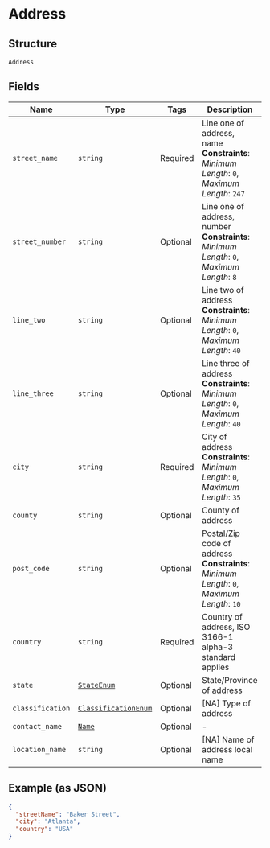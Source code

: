 
# Address

## Structure

`Address`

## Fields

| Name | Type | Tags | Description |
|  --- | --- | --- | --- |
| `street_name` | `string` | Required | Line one of address, name<br>**Constraints**: *Minimum Length*: `0`, *Maximum Length*: `247` |
| `street_number` | `string` | Optional | Line one of address, number<br>**Constraints**: *Minimum Length*: `0`, *Maximum Length*: `8` |
| `line_two` | `string` | Optional | Line two of address<br>**Constraints**: *Minimum Length*: `0`, *Maximum Length*: `40` |
| `line_three` | `string` | Optional | Line three of address<br>**Constraints**: *Minimum Length*: `0`, *Maximum Length*: `40` |
| `city` | `string` | Required | City of address<br>**Constraints**: *Minimum Length*: `0`, *Maximum Length*: `35` |
| `county` | `string` | Optional | County of address |
| `post_code` | `string` | Optional | Postal/Zip code of address<br>**Constraints**: *Minimum Length*: `0`, *Maximum Length*: `10` |
| `country` | `string` | Required | Country of address, ISO 3166-1 alpha-3 standard applies |
| `state` | [`StateEnum`](../../doc/models/state-enum.md) | Optional | State/Province of address |
| `classification` | [`ClassificationEnum`](../../doc/models/classification-enum.md) | Optional | [NA] Type of address |
| `contact_name` | [`Name`](../../doc/models/name.md) | Optional | - |
| `location_name` | `string` | Optional | [NA] Name of address local name |

## Example (as JSON)

```json
{
  "streetName": "Baker Street",
  "city": "Atlanta",
  "country": "USA"
}
```

